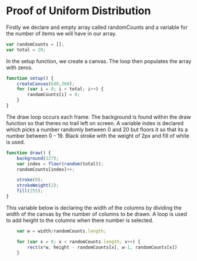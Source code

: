 # Proof of Uniform Distribution

Firstly we declare and empty array called randomCounts and a variable for the number of items we will have in our array.

```js
var randomCounts = [];
var total = 20;
```
In the setup function, we create a canvas. The loop then populates the array with zeros.
```js
function setup() {						
	createCanvas(640,360);
	for (var i = 0; i < total; i++) {
		randomCounts[i] = 0;
	}
}
```
The draw loop occurs each frame. The background is found within the draw function so that theres no trail left on screen. A variable index is declared which picks a number randomly between 0 and 20 but floors it so that its a number between 0 - 19.
Black stroke with the weight of 2px and fill of white is used.  

```js
function draw() {
	background(127);
	var index = floor(random(total));
	randomCounts[index]++;

	stroke(0);
	strokeWeight(2);
	fill(255);
}
```
This variable below is declaring the width of the columns by dividing the width of the canvas by the number of columns to be drawn. A loop is used to add height to the columns when there number is selected. 

```js
	var w = width/randomCounts.length;

	for (var x = 0; x < randomCounts.length; x++) {
		rect(x*w, height - randomCounts[x], w-1, randomCounts[x])
	}  